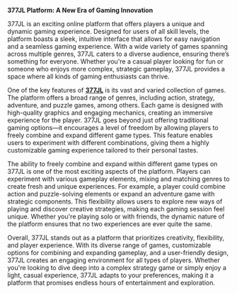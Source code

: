 **377JL Platform: A New Era of Gaming Innovation**

377JL is an exciting online platform that offers players a unique and dynamic gaming experience. Designed for users of all skill levels, the platform boasts a sleek, intuitive interface that allows for easy navigation and a seamless gaming experience. With a wide variety of games spanning across multiple genres, 377JL caters to a diverse audience, ensuring there’s something for everyone. Whether you're a casual player looking for fun or someone who enjoys more complex, strategic gameplay, 377JL provides a space where all kinds of gaming enthusiasts can thrive.

One of the key features of **[377JL](https://377jl.org)** is its vast and varied collection of games. The platform offers a broad range of genres, including action, strategy, adventure, and puzzle games, among others. Each game is designed with high-quality graphics and engaging mechanics, creating an immersive experience for the player. 377JL goes beyond just offering traditional gaming options—it encourages a level of freedom by allowing players to freely combine and expand different game types. This feature enables users to experiment with different combinations, giving them a highly customizable gaming experience tailored to their personal tastes.

The ability to freely combine and expand within different game types on 377JL is one of the most exciting aspects of the platform. Players can experiment with various gameplay elements, mixing and matching genres to create fresh and unique experiences. For example, a player could combine action and puzzle-solving elements or expand an adventure game with strategic components. This flexibility allows users to explore new ways of playing and discover creative strategies, making each gaming session feel unique. Whether you're playing solo or with friends, the dynamic nature of the platform ensures that no two experiences are ever quite the same.

Overall, 377JL stands out as a platform that prioritizes creativity, flexibility, and player experience. With its diverse range of games, customizable options for combining and expanding gameplay, and a user-friendly design, 377JL creates an engaging environment for all types of players. Whether you're looking to dive deep into a complex strategy game or simply enjoy a light, casual experience, 377JL adapts to your preferences, making it a platform that promises endless hours of entertainment and exploration.